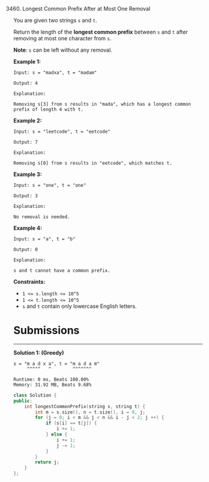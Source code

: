 3460. Longest Common Prefix After at Most One Removal

You are given two strings `s` and `t`.

Return the length of the **longest common prefix** between `s` and `t` after removing at most one character from `s`.

**Note**: `s` can be left without any removal.

 

**Example 1:**
```
Input: s = "madxa", t = "madam"

Output: 4

Explanation:

Removing s[3] from s results in "mada", which has a longest common prefix of length 4 with t.
```

**Example 2:**
```
Input: s = "leetcode", t = "eetcode"

Output: 7

Explanation:

Removing s[0] from s results in "eetcode", which matches t.
```

**Example 3:**
```
Input: s = "one", t = "one"

Output: 3

Explanation:

No removal is needed.
```

**Example 4:**
```
Input: s = "a", t = "b"

Output: 0

Explanation:

s and t cannot have a common prefix.
```
 

**Constraints:**

* `1 <= s.length <= 10^5`
* `1 <= t.length <= 10^5`
* `s` and `t` contain only lowercase English letters.

# Submissions
---
**Solution 1: (Greedy)**

    s = "m a d x a", t = "m a d a m"
         ^^^^^   ^        ^^^^^^^

```
Runtime: 0 ms, Beats 100.00%
Memory: 31.92 MB, Beats 9.68%
```
```c++
class Solution {
public:
    int longestCommonPrefix(string s, string t) {
        int m = s.size(), n = t.size(), i = 0, j;
        for (j = 0; i < m && j < n && i - j < 2; j ++) {
            if (s[i] == t[j]) {
                i += 1;
            } else {
                i += 1;
                j -= 1;
            }
        }
        return j;
    }
};
```
